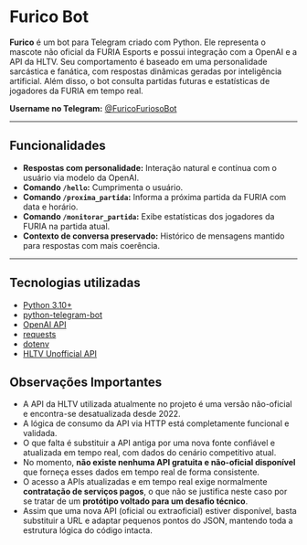 # Furico Bot

**Furico** é um bot para Telegram criado com Python. Ele representa o mascote não oficial da FURIA Esports e possui integração com a OpenAI e a API da HLTV. Seu comportamento é baseado em uma personalidade sarcástica e fanática, com respostas dinâmicas geradas por inteligência artificial. Além disso, o bot consulta partidas futuras e estatísticas de jogadores da FURIA em tempo real.

**Username no Telegram:** [@FuricoFuriosoBot](https://t.me/FuricoFuriosoBot)

---

## Funcionalidades

- **Respostas com personalidade:** Interação natural e contínua com o usuário via modelo da OpenAI.
- **Comando `/hello`:** Cumprimenta o usuário.
- **Comando `/proxima_partida`:** Informa a próxima partida da FURIA com data e horário.
- **Comando `/monitorar_partida`:** Exibe estatísticas dos jogadores da FURIA na partida atual.
- **Contexto de conversa preservado:** Histórico de mensagens mantido para respostas com mais coerência.

---

## Tecnologias utilizadas

- [Python 3.10+](https://www.python.org/)
- [python-telegram-bot](https://docs.python-telegram-bot.org/en/stable/)
- [OpenAI API](https://platform.openai.com/)
- [requests](https://docs.python-requests.org/)
- [dotenv](https://pypi.org/project/python-dotenv/)
- [HLTV Unofficial API](https://hltv-api.vercel.app/)

## Observações Importantes

- A API da HLTV utilizada atualmente no projeto é uma versão não-oficial e encontra-se desatualizada desde 2022.
- A lógica de consumo da API via HTTP está completamente funcional e validada.
- O que falta é substituir a API antiga por uma nova fonte confiável e atualizada em tempo real, com dados do cenário competitivo atual.
- No momento, **não existe nenhuma API gratuita e não-oficial disponível** que forneça esses dados em tempo real de forma consistente.
- O acesso a APIs atualizadas e em tempo real exige normalmente **contratação de serviços pagos**, o que não se justifica neste caso por se tratar de um **protótipo voltado para um desafio técnico**.
- Assim que uma nova API (oficial ou extraoficial) estiver disponível, basta substituir a URL e adaptar pequenos pontos do JSON, mantendo toda a estrutura lógica do código intacta.